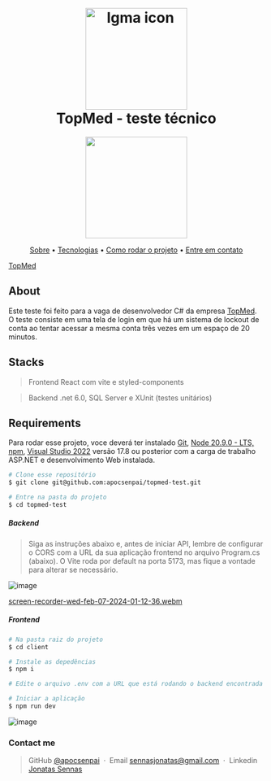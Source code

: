 <h1 align="center">
  <br>
  <img src="https://github.com/apocsenpai/topmed-test/assets/87510640/b5d12ff9-2ff6-4f95-909f-c2f344109407" alt="Igma icon" width="200"/>
  <br>
    TopMed - teste técnico
  <br>
</h1>

<p align="center">
  <a href="https://skillicons.dev">
    <img src="https://skillicons.dev/icons?i=react,vite,styledcomponents,dotnet," width="200"/>
  </a>
</p>

<p align="center">
  <a href="#about">Sobre</a> •
  <a href="#stacks">Tecnologias</a> •
  <a href="#requirements">Como rodar o projeto</a> •
  <a href="#contact-me">Entre em contato</a>
</p>


[TopMed](https://github.com/apocsenpai/topmed-test/assets/87510640/1e39c546-ee9e-4763-b902-10d0d0c0bbdd)

## About

Este teste foi feito para a vaga de desenvolvedor C# da empresa [TopMed](https://www.linkedin.com/company/topmedsaude/). O teste consiste em uma tela de login em que há um sistema de lockout de conta ao tentar acessar
a mesma conta três vezes em um espaço de 20 minutos.

## Stacks

> Frontend
> React com vite e styled-components

> Backend
> .net 6.0, SQL Server e XUnit (testes unitários) 

## Requirements

Para rodar esse projeto, voce deverá ter instalado [Git](https://git-scm.com), [Node 20.9.0 - LTS, npm](https://nodejs.org/en), [Visual Studio 2022](https://visualstudio.microsoft.com/downloads/?cid=learn-onpage-download-cta) versão 17.8 ou posterior com a carga de trabalho ASP.NET e desenvolvimento Web instalada.

```bash
# Clone esse repositório
$ git clone git@github.com:apocsenpai/topmed-test.git

# Entre na pasta do projeto
$ cd topmed-test
```
##### Backend
> Siga as instruções abaixo e, antes de iniciar API, lembre de configurar o CORS com a URL da sua aplicação frontend no arquivo Program.cs (abaixo). O Vite roda por default na porta 5173, mas fique a vontade para alterar se necessário.

![image](https://github.com/apocsenpai/topmed-test/assets/87510640/61d672d0-5070-421f-a837-0d4a68f39131)

[screen-recorder-wed-feb-07-2024-01-12-36.webm](https://github.com/apocsenpai/topmed-test/assets/87510640/50c4ac57-8f8f-416c-a3ec-cf18643c1dce)

##### Frontend
```bash
# Na pasta raiz do projeto
$ cd client

# Instale as depedências
$ npm i

# Edite o arquivo .env com a URL que está rodando o backend encontrada no arquivo launchSettings.json na parta Properties (Imagem abaixo).

# Iniciar a aplicação
$ npm run dev
```
![image](https://github.com/apocsenpai/topmed-test/assets/87510640/fac692ef-b55a-4507-ab3c-561de1e1eeb6)

### Contact me

> GitHub [@apocsenpai](https://github.com/apocsenpai) &nbsp;&middot;&nbsp;
> Email [sennasjonatas@gmail.com](mailto:sennasjonatas@gmail.com) &nbsp;&middot;&nbsp;
> Linkedin [Jonatas Sennas](https://www.linkedin.com/in/jonatassennas/)
